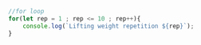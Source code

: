 
```javascript
//for loop
for(let rep = 1 ; rep <= 10 ; rep++){
	console.log(`Lifting weight repetition ${rep}`);
}
```


